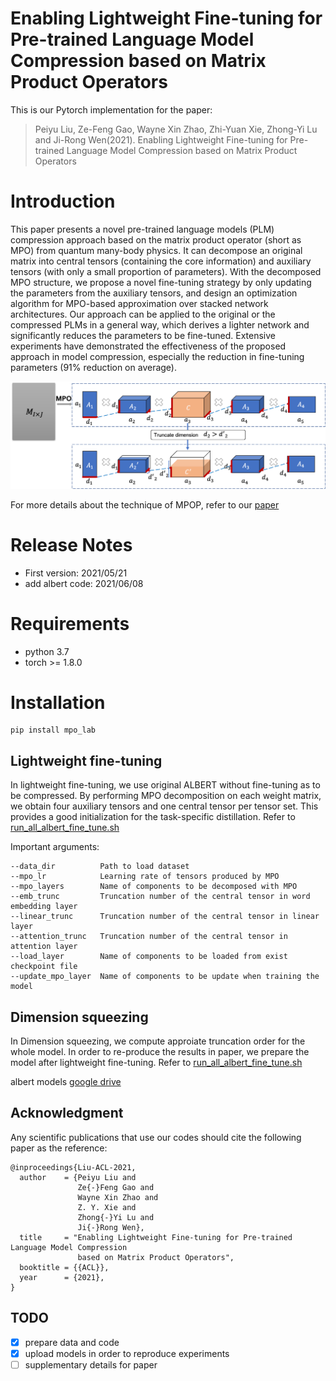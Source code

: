# Enabling Lightweight Fine-tuning for Pre-trained Language Model Compression based on Matrix Product Operators

This is our Pytorch implementation for the paper:
> Peiyu Liu, Ze-Feng Gao, Wayne Xin Zhao, Zhi-Yuan Xie, Zhong-Yi Lu and Ji-Rong Wen(2021). Enabling Lightweight Fine-tuning for Pre-trained Language Model Compression based on Matrix Product Operators
# Introduction
This paper presents a novel pre-trained language models (PLM) compression approach based on the matrix product operator (short as MPO) from quantum many-body physics. It can decompose an original matrix into central tensors (containing the core information) and auxiliary tensors (with only a small proportion of parameters). With the decomposed MPO structure, we propose a novel fine-tuning strategy by only updating the parameters from the auxiliary tensors, and design an optimization algorithm for MPO-based approximation over stacked network architectures. Our approach can be applied to the original or the compressed PLMs in a general way, which derives a lighter network and significantly reduces the parameters to be fine-tuned. Extensive experiments have demonstrated the effectiveness of the proposed approach in model compression, especially the reduction in fine-tuning parameters (91% reduction on average).

 ![image](images/fig-MPO.png)
 
For more details about the technique of MPOP, refer to our [paper](https://arxiv.org/abs/2106.02205)
 # Release Notes
 - First version: 2021/05/21
 - add albert code: 2021/06/08

# Requirements
- python 3.7
- torch >= 1.8.0


 # Installation
 ```shell
pip install mpo_lab
 ```
## Lightweight fine-tuning
In lightweight fine-tuning, we use original ALBERT without fine-tuning as to be compressed. By performing MPO decomposition on each weight matrix, we obtain four auxiliary tensors and one central tensor per tensor set. This provides a good initialization for the task-specific distillation. Refer to [run_all_albert_fine_tune.sh](https://github.com/lpyhdzx/MPOP/blob/ac958a78e1cf41d7f4117582a1aa2df3edf7e6fa/albert/run_all_albert_fine_tune.sh)

Important arguments:
```
--data_dir          Path to load dataset
--mpo_lr            Learning rate of tensors produced by MPO
--mpo_layers        Name of components to be decomposed with MPO
--emb_trunc         Truncation number of the central tensor in word embedding layer
--linear_trunc      Truncation number of the central tensor in linear layer
--attention_trunc   Truncation number of the central tensor in attention layer
--load_layer        Name of components to be loaded from exist checkpoint file
--update_mpo_layer  Name of components to be update when training the model
```
## Dimension squeezing
In Dimension squeezing, we compute approiate truncation order for the whole model. In order to re-produce the results in paper, we prepare the model after lightweight fine-tuning. Refer to [run_all_albert_fine_tune.sh](https://github.com/lpyhdzx/MPOP/blob/ac958a78e1cf41d7f4117582a1aa2df3edf7e6fa/albert/run_all_albert_fine_tune.sh)

albert models [google drive](https://drive.google.com/file/d/1shpcqfDemRaWhxIwcczDB_YePIyyF0bk/view?usp=sharing)

## Acknowledgment
Any scientific publications that use our codes should cite the following paper as the reference:
```
@inproceedings{Liu-ACL-2021,
  author    = {Peiyu Liu and
               Ze{-}Feng Gao and
               Wayne Xin Zhao and
               Z. Y. Xie and
               Zhong{-}Yi Lu and
               Ji{-}Rong Wen},
  title     = "Enabling Lightweight Fine-tuning for Pre-trained Language Model Compression
               based on Matrix Product Operators",
  booktitle = {{ACL}},
  year      = {2021},
}
```
## TODO

- [x] prepare data and code
- [x] upload models in order to reproduce experiments
- [ ] supplementary details for paper
